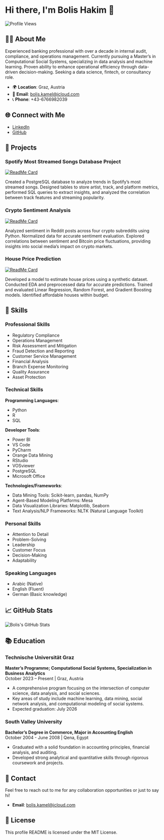 # Hi there, I'm Bolis Hakim 👋

![Profile Views](https://komarev.com/ghpvc/?username=bolishakim&color=green)

## 👨‍💻 About Me

Experienced banking professional with over a decade in internal audit, compliance, and operations management. Currently pursuing a Master’s in Computational Social Systems, specializing in data analysis and machine learning. Proven ability to enhance operational efficiency through data-driven decision-making. Seeking a data science, fintech, or consultancy role.

- 🌍 **Location**: Graz, Austria
- 📧 **Email**: bolis.kamel@icloud.com
- 📞 **Phone**: +43-6766982039

## 🌐 Connect with Me

- [LinkedIn](https://linkedin.com/in/bolis-hakim)
- [GitHub](https://github.com/bolishakim)

## 📂 Projects

### Spotify Most Streamed Songs Database Project
[![ReadMe Card](https://github-readme-stats.vercel.app/api/pin/?username=bolishakim&repo=Spotify-Most-Streamed-Songs-Database-Project&theme=radical)](https://github.com/bolishakim/Spotify-Most-Streamed-Songs-Database-Project)

Created a PostgreSQL database to analyze trends in Spotify’s most streamed songs. Designed tables to store artist, track, and platform metrics, performed SQL queries to extract insights, and analyzed the correlation between track features and streaming popularity. 

### Crypto Sentiment Analysis
[![ReadMe Card](https://github-readme-stats.vercel.app/api/pin/?username=bolishakim&repo=crypto-sentiment-analysis&theme=radical)](https://github.com/bolishakim/crypto-sentiment-analysis)

Analyzed sentiment in Reddit posts across four crypto subreddits using Python. Normalized data for accurate sentiment evaluation. Explored correlations between sentiment and Bitcoin price fluctuations, providing insights into social media’s impact on crypto markets.

### House Price Prediction
[![ReadMe Card](https://github-readme-stats.vercel.app/api/pin/?username=bolishakim&repo=House-Price-Prediction-Project&theme=radical)](https://github.com/bolishakim/House-Price-Prediction-Project)

Developed a model to estimate house prices using a synthetic dataset. Conducted EDA and preprocessed data for accurate predictions. Trained and evaluated Linear Regression, Random Forest, and Gradient Boosting models. Identified affordable houses within budget.

## 🚀 Skills

### Professional Skills
- Regulatory Compliance
- Operations Management
- Risk Assessment and Mitigation
- Fraud Detection and Reporting
- Customer Service Management
- Financial Analysis
- Branch Expense Monitoring
- Quality Assurance
- Asset Protection

### Technical Skills

**Programming Languages**:
- Python
- R
- SQL

**Developer Tools**:
- Power BI
- VS Code
- PyCharm
- Orange Data Mining
- RStudio
- VOSviewer
- PostgreSQL
- Microsoft Office

**Technologies/Frameworks**:
- Data Mining Tools: Scikit-learn, pandas, NumPy
- Agent-Based Modeling Platforms: Mesa
- Data Visualization Libraries: Matplotlib, Seaborn
- Text Analysis/NLP Frameworks: NLTK (Natural Language Toolkit)

### Personal Skills
- Attention to Detail
- Problem-Solving
- Leadership
- Customer Focus
- Decision-Making
- Adaptability

### Speaking Languages
- Arabic (Native)
- English (Fluent)
- German (Basic knowledge)

## 📈 GitHub Stats

![Bolis's GitHub Stats](https://github-readme-stats.vercel.app/api?username=bolishakim&show_icons=true&theme=radical)

## 📚 Education

### Technische Universität Graz
**Master’s Programme; Computational Social Systems, Specialization in Business Analytics**  
October 2023 – Present | Graz, Austria

- A comprehensive program focusing on the intersection of computer science, data analysis, and social sciences.
- Key areas of study include machine learning, data mining, social network analysis, and computational modeling of social systems.
- Expected graduation: July 2026

### South Valley University
**Bachelor’s Degree in Commerce, Major in Accounting English**  
October 2004 - June 2008 | Qena, Egypt

- Graduated with a solid foundation in accounting principles, financial analysis, and auditing.
- Developed strong analytical and quantitative skills through rigorous coursework and projects.

## 📧 Contact

Feel free to reach out to me for any collaboration opportunities or just to say hi!

- **Email**: bolis.kamel@icloud.com

## 📜 License

This profile README is licensed under the MIT License.
